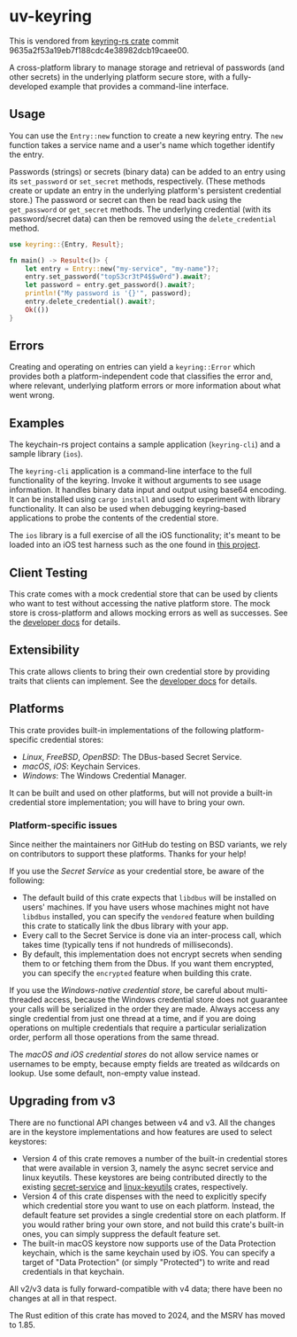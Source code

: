 # uv-keyring

This is vendored from [keyring-rs crate](https://github.com/open-source-cooperative/keyring-rs) commit 9635a2f53a19eb7f188cdc4e38982dcb19caee00.

A cross-platform library to manage storage and retrieval of passwords (and other secrets) in the underlying platform secure store, with a fully-developed example that provides a command-line interface.

## Usage

You can use the `Entry::new` function to create a new keyring entry. The `new` function takes a service name and a user's name which together identify the entry.

Passwords (strings) or secrets (binary data) can be added to an entry using its `set_password` or `set_secret` methods, respectively. (These methods create or update an entry in the underlying platform's persistent credential store.) The password or secret can then be read back using the `get_password` or `get_secret` methods. The underlying credential (with its password/secret data) can then be removed using the `delete_credential` method.

```rust
use keyring::{Entry, Result};

fn main() -> Result<()> {
    let entry = Entry::new("my-service", "my-name")?;
    entry.set_password("topS3cr3tP4$$w0rd").await?;
    let password = entry.get_password().await?;
    println!("My password is '{}'", password);
    entry.delete_credential().await?;
    Ok(())
}
```

## Errors

Creating and operating on entries can yield a `keyring::Error` which provides both a platform-independent code that classifies the error and, where relevant, underlying platform errors or more information about what went wrong.

## Examples

The keychain-rs project contains a sample application (`keyring-cli`) and a sample library (`ios`).

The `keyring-cli` application is a command-line interface to the full functionality of the keyring. Invoke it without arguments to see usage information. It handles binary data input and output using base64 encoding. It can be installed using `cargo install` and used to experiment with library functionality. It can also be used when debugging keyring-based applications to probe the contents of the credential store.

The `ios` library is a full exercise of all the iOS functionality; it's meant to be loaded into an iOS test harness such as the one found in [this project](https://github.com/brotskydotcom/rust-on-ios).

## Client Testing

This crate comes with a mock credential store that can be used by clients who want to test without accessing the native platform store. The mock store is cross-platform and allows mocking errors as well as successes. See the [developer docs](https://docs.rs/keyring/) for details.

## Extensibility

This crate allows clients to bring their own credential store by providing traits that clients can implement. See the [developer docs](https://docs.rs/keyring/) for details.

## Platforms

This crate provides built-in implementations of the following platform-specific credential stores:

* _Linux_, _FreeBSD_, _OpenBSD_: The DBus-based Secret Service.
* _macOS_, _iOS_: Keychain Services.
* _Windows_: The Windows Credential Manager.

It can be built and used on other platforms, but will not provide a built-in credential store implementation; you will have to bring your own.

### Platform-specific issues

Since neither the maintainers nor GitHub do testing on BSD variants, we rely on contributors to support these platforms. Thanks for your help!

If you use the *Secret Service* as your credential store, be aware of the following:

* The default build of this crate expects that `libdbus` will be installed on users' machines. If you have users whose machines might not have `libdbus` installed, you can specify the `vendored` feature when building this crate to statically link the dbus library with your app.
* Every call to the Secret Service is done via an inter-process call, which takes time (typically tens if not hundreds of milliseconds).
* By default, this implementation does not encrypt secrets when sending them to or fetching them from the Dbus. If you want them encrypted, you can specify the `encrypted` feature when building this crate.

If you use the *Windows-native credential store*, be careful about multi-threaded access, because the Windows credential store does not guarantee your calls will be serialized in the order they are made.  Always access any single credential from just one thread at a time, and if you are doing operations on multiple credentials that require a particular serialization order, perform all those operations from the same thread.

The *macOS and iOS credential stores* do not allow service names or usernames to be empty, because empty fields are treated as wildcards on lookup.  Use some default, non-empty value instead.

## Upgrading from v3

There are no functional API changes between v4 and v3. All the changes are in the keystore implementations and how features are used to select keystores:

* Version 4 of this crate removes a number of the built-in credential stores that were available in version 3, namely the async secret service and linux keyutils. These keystores are being contributed directly to the existing [secret-service](https://crates.io/crates/secret-service) and [linux-keyutils](https://crates.io/crates/linux-keyutils) crates, respectively.
* Version 4 of this crate dispenses with the need to explicitly specify which credential store you want to use on each platform. Instead, the default feature set provides a single credential store on each platform. If you would rather bring your own store, and not build this crate's built-in ones, you can simply suppress the default feature set.
* The built-in macOS keystore now supports use of the Data Protection keychain, which is the same keychain used by iOS. You can specify a target of "Data Protection" (or simply "Protected") to write and read credentials in that keychain.

All v2/v3 data is fully forward-compatible with v4 data; there have been no changes at all in that respect.

The Rust edition of this crate has moved to 2024, and the MSRV has moved to 1.85.
